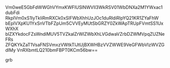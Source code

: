 Vm0weE5GbFdWWGhVYmxKWFlUSlNWVll3WkRSV01WbDNXa2M1YWxac1dubFdi
RkpIVm0xS1IyTkliRmRXCk0xSlFWbXhhUzJOc1duRldiRlpYQ21KR1ZYaFhW
bEpIVXpKU1YxSnVTbFZpUm5CVVEyMUtSbGRZY0ZkWApTRUpFVmtSS1UxWXhX
blZXYkdocFZsWndiMUV5TVZkalZrWlZWbXhLVGdwaVZrbDZWMVpqZUZNeFRs
ZFQKYkZaT1VsaFNSVmxzVWtkTlJtUjBXWHBzVVZWWE9VeGFWbVIzWVZGdlMy
VnRXbmtLQ210bmFBPT0KCm56bw==

grb
